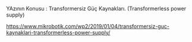 
YAzının Konusu : Transformersiz Güç Kaynakları. (Transformerless power supply)

https://www.mikrobotik.com/wp2/2019/01/04/transformersiz-guc-kaynaklari-transformerless-power-supply/

